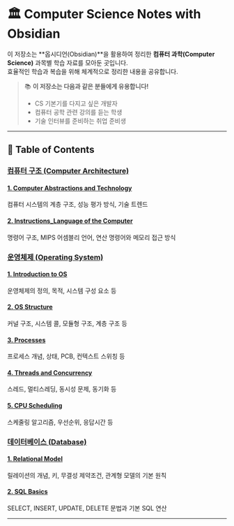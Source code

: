 
# 🏛️ Computer Science Notes with Obsidian

이 저장소는 **옵시디언(Obsidian)**을 활용하여 정리한 **컴퓨터 과학(Computer Science)** 과목별 학습 자료를 모아둔 곳입니다.  
효율적인 학습과 복습을 위해 체계적으로 정리한 내용을 공유합니다.  

> 📚 **이 저장소는 다음과 같은 분들에게 유용합니다!**  
> - CS 기본기를 다지고 싶은 개발자  
> - 컴퓨터 공학 관련 강의를 듣는 학생  
> - 기술 인터뷰를 준비하는 취업 준비생  

---

## 📖 Table of Contents

### **[컴퓨터 구조 (Computer Architecture)](Computer%20Architecture.md)**

#### [1. Computer Abstractions and Technology](1.%20Computer%20Abstractions%20and%20Technology.md)  
컴퓨터 시스템의 계층 구조, 성능 평가 방식, 기술 트렌드
	
#### [2. Instructions_Language of the Computer](2.%20Instructions_Language%20of%20the%20Computer.md)  
명령어 구조, MIPS 어셈블리 언어, 연산 명령어와 메모리 접근 방식




### **[운영체제 (Operating System)](Operating%20System.md)**

#### [1. Introduction to OS](1.%20Introduction%20to%20OS.md)  
운영체제의 정의, 목적, 시스템 구성 요소 등
	
#### [2. OS Structure](2.%20OS%20Structure.md)  
커널 구조, 시스템 콜, 모듈형 구조, 계층 구조 등
	
#### [3. Processes](3.%20Processes.md)  
프로세스 개념, 상태, PCB, 컨텍스트 스위칭 등
	
#### [4. Threads and Concurrency](4.%20Threads%20and%20Concurrency.md)
스레드, 멀티스레딩, 동시성 문제, 동기화 등
	
#### [5. CPU Scheduling](5.%20CPU%20Scheduling.md)  
스케줄링 알고리즘, 우선순위, 응답시간 등





### **[데이터베이스 (Database)](Database.md)**
#### [1. Relational Model](1.%20Relational%20Model.md)  
릴레이션의 개념, 키, 무결성 제약조건, 관계형 모델의 기본 원칙

#### [2. SQL Basics](2.%20SQL%20Basics.md)  
SELECT, INSERT, UPDATE, DELETE 문법과 기본 SQL 연산


---

